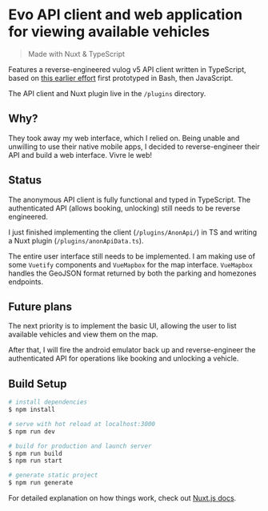 # Evo API client and web application for viewing available vehicles

> Made with Nuxt & TypeScript

Features a reverse-engineered vulog v5 API client written in TypeScript, based on [this earlier effort](https://github.com/jeremy21212121/evo-re) first prototyped in Bash, then JavaScript.

The API client and Nuxt plugin live in the `/plugins` directory.

## Why?

They took away my web interface, which I relied on. Being unable and unwilling to use their native mobile apps, I decided to reverse-engineer their API and build a web interface. Vivre le web!

## Status

The anonymous API client is fully functional and typed in TypeScript. The authenticated API (allows booking, unlocking) still needs to be reverse engineered.

I just finished implementing the client (`/plugins/AnonApi/`) in TS and writing a Nuxt plugin (`/plugins/anonApiData.ts`).

The entire user interface still needs to be implemented. I am making use of some `Vuetify` components and `VueMapbox` for the map interface. `VueMapbox` handles the GeoJSON format returned by both the parking and homezones endpoints.

## Future plans

The next priority is to implement the basic UI, allowing the user to list available vehicles and view them on the map.

After that, I will fire the android emulator back up and reverse-engineer the authenticated API for operations like booking and unlocking a vehicle.


## Build Setup

```bash
# install dependencies
$ npm install

# serve with hot reload at localhost:3000
$ npm run dev

# build for production and launch server
$ npm run build
$ npm run start

# generate static project
$ npm run generate
```

For detailed explanation on how things work, check out [Nuxt.js docs](https://nuxtjs.org).
